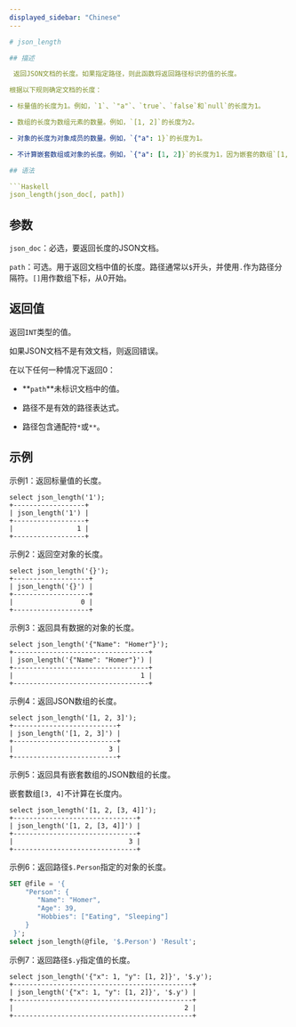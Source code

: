 ```yaml
---
displayed_sidebar: "Chinese"
---

# json_length

## 描述

 返回JSON文档的长度。如果指定路径，则此函数将返回路径标识的值的长度。

根据以下规则确定文档的长度：

- 标量值的长度为1。例如，`1`、`"a"`、`true`、`false`和`null`的长度为1。

- 数组的长度为数组元素的数量。例如，`[1, 2]`的长度为2。

- 对象的长度为对象成员的数量。例如，`{"a": 1}`的长度为1。

- 不计算嵌套数组或对象的长度。例如，`{"a": [1, 2]}`的长度为1，因为嵌套的数组`[1, 2]`没有计算在内。

## 语法

```Haskell
json_length(json_doc[, path])
```

## 参数

`json_doc`：必选，要返回长度的JSON文档。

`path`：可选。用于返回文档中值的长度。路径通常以`$`开头，并使用`.`作为路径分隔符。`[]`用作数组下标，从0开始。

## 返回值

返回`INT`类型的值。

如果JSON文档不是有效文档，则返回错误。

在以下任何一种情况下返回0：

- **`path`**未标识文档中的值。

- 路径不是有效的路径表达式。

- 路径包含通配符`*`或`**`。

## 示例

示例1：返回标量值的长度。

```Plain
select json_length('1');
+------------------+
| json_length('1') |
+------------------+
|                1 |
+------------------+
```

示例2：返回空对象的长度。

```Plain
select json_length('{}');
+-------------------+
| json_length('{}') |
+-------------------+
|                 0 |
+-------------------+
```

示例3：返回具有数据的对象的长度。

```Plain
select json_length('{"Name": "Homer"}');
+----------------------------------+
| json_length('{"Name": "Homer"}') |
+----------------------------------+
|                                1 |
+----------------------------------+
```

示例4：返回JSON数组的长度。

```plain text
select json_length('[1, 2, 3]');
+--------------------------+
| json_length('[1, 2, 3]') |
+--------------------------+
|                        3 |
+--------------------------+
```

示例5：返回具有嵌套数组的JSON数组的长度。

嵌套数组`[3, 4]`不计算在长度内。

```plain text
select json_length('[1, 2, [3, 4]]');
+-------------------------------+
| json_length('[1, 2, [3, 4]]') |
+-------------------------------+
|                             3 |
+-------------------------------+
```

示例6：返回路径`$.Person`指定的对象的长度。

```SQL
SET @file = '{  
    "Person": {    
       "Name": "Homer", 
       "Age": 39,
       "Hobbies": ["Eating", "Sleeping"]  
    }
 }';
select json_length(@file, '$.Person') 'Result';
```

示例7：返回路径`$.y`指定值的长度。

```plain text
select json_length('{"x": 1, "y": [1, 2]}', '$.y');
+---------------------------------------------+
| json_length('{"x": 1, "y": [1, 2]}', '$.y') |
+---------------------------------------------+
|                                           2 |
+---------------------------------------------+
```